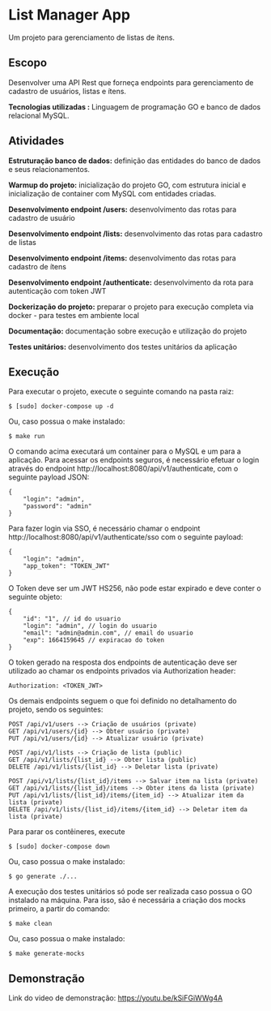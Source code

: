 # List Manager App

Um projeto para gerenciamento de listas de ítens.

## Escopo
Desenvolver uma API Rest que forneça endpoints para gerenciamento de cadastro de usuários, listas e ítens. 

**Tecnologias utilizadas :** Linguagem de programação GO e banco de dados relacional MySQL.

## Atividades
**Estruturação banco de dados:** definição das entidades do banco de dados e seus relacionamentos.

**Warmup do projeto:** inicialização do projeto GO, com estrutura inicial e inicialização de container com MySQL com entidades criadas.

**Desenvolvimento endpoint /users:** desenvolvimento das rotas para cadastro de usuário

**Desenvolvimento endpoint /lists:** desenvolvimento das rotas para cadastro de listas

**Desenvolvimento endpoint /items:** desenvolvimento das rotas para cadastro de ítens

**Desenvolvimento endpoint /authenticate:** desenvolvimento da rota para autenticação com token JWT

**Dockerização do projeto:** preparar o projeto para execução completa via docker - para testes em ambiente local

**Documentação:** documentação sobre execução e utilização do projeto

**Testes unitários:** desenvolvimento dos testes unitários da aplicação


## Execução

Para executar o projeto, execute o seguinte comando na pasta raiz:

    $ [sudo] docker-compose up -d

Ou, caso possua o make instalado:

    $ make run

O comando acima executará um container para o MySQL e um para a aplicação. Para acessar os endpoints seguros, é necessário efetuar o login através do endpoint http://localhost:8080/api/v1/authenticate, com o seguinte payload JSON:

    {
        "login": "admin",
        "password": "admin"
    }

Para fazer login via SSO, é necessário chamar o endpoint http://localhost:8080/api/v1/authenticate/sso com o seguinte payload:


    {
        "login": "admin",
        "app_token": "TOKEN_JWT"
    }

O Token deve ser um JWT HS256, não pode estar expirado e deve conter o seguinte objeto:

    {
        "id": "1", // id do usuario
        "login": "admin", // login do usuario
        "email": "admin@admin.com", // email do usuario
        "exp": 1664159645 // expiracao do token
    }

O token gerado na resposta dos endpoints de autenticação deve ser utilizado ao chamar os endpoints privados via Authorization header:

    Authorization: <TOKEN_JWT>

Os demais endpoints seguem o que foi definido no detalhamento do projeto, sendo os seguintes:

	POST /api/v1/users --> Criação de usuários (private)
	GET /api/v1/users/{id} --> Obter usuário (private)
	PUT /api/v1/users/{id} --> Atualizar usuário (private)

	POST /api/v1/lists --> Criação de lista (public)
	GET /api/v1/lists/{list_id} --> Obter lista (public)
	DELETE /api/v1/lists/{list_id} --> Deletar lista (private)

	POST /api/v1/lists/{list_id}/items --> Salvar item na lista (private)
	GET /api/v1/lists/{list_id}/items --> Obter itens da lista (private)
	PUT /api/v1/lists/{list_id}/items/{item_id} --> Atualizar item da lista (private)
	DELETE /api/v1/lists/{list_id}/items/{item_id} --> Deletar item da lista (private)

Para parar os contêineres, execute

    $ [sudo] docker-compose down

Ou, caso possua o make instalado:

    $ go generate ./...

A execução dos testes unitários só pode ser realizada caso possua o GO instalado na máquina. Para isso, são é necessária a criação dos mocks primeiro, a partir do comando:

    $ make clean

Ou, caso possua o make instalado:

    $ make generate-mocks

## Demonstração

Link do video de demonstração: https://youtu.be/kSiFGiWWg4A
